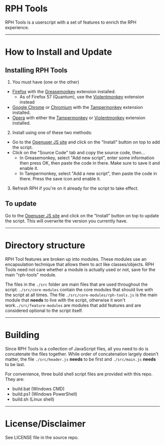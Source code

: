 # RPH Tools
RPH Tools is a userscript with a set of features to enrich the RPH experience.
***
# How to Install and Update
## Installing RPH Tools
1. You must have (one or the other)
  - [Firefox](http://www.getfirefox.com) with the [Greasemonkey](https://addons.mozilla.org/en-US/firefox/addon/greasemonkey/) extension installed.
    - As of Firefox 57 (Quantum), use the [Violentmonkey](https://addons.mozilla.org/en-US/firefox/addon/violentmonkey/) extension instead
  - [Google Chrome](https://www.google.com/chrome/) or [Chromium](http://www.chromium.org/Home) with the [Tampermonkey](https://chrome.google.com/webstore/detail/tampermonkey/dhdgffkkebhmkfjojejmpbldmpobfkfo?hl=en) extension installed.
  - [Opera](http://www.opera.com) with either the [Tampermonkey](https://addons.opera.com/en/extensions/details/tampermonkey-beta/?display=en) or [Violentmonkey](https://addons.opera.com/en/extensions/details/violent-monkey/?display=en) extension installed.
2. Install using one of these two methods:
  - Go to the [Openuser JS site](https://openuserjs.org/scripts/shuffyiosys/RPH_Tools) and click on the "Install" button on top to add the script.
  - Click on the "Source Code" tab and copy the source code, then...
    - In Greasemonkey, select "Add new script", enter some information then press OK, then paste the code in there. Make sure to save it and enable it.
    - In Tampermonkey, select "Add a new script", then paste the code in there. Press the save icon and enable it.
3. Refresh RPH if you're on it already for the script to take effect.

## To update
Go to the [Openuser JS site](https://openuserjs.org/scripts/shuffyiosys/RPH_Tools) and click on the "Install" button on top to update the script. This will overwrite the version you currently have.
***
# Directory structure
RPH Tool features are broken up into modules. These modules use an encapsulation technique that allows them to act like classes/objects. RPH Tools need not care whether a module is actually used or not, save for the main "rph-tools" module.

The files in the ```./src``` folder are main files that are used throughout the script. ```./src/core-modules``` contain the core modules that should live with the script at all times. The file ```./src/core-modules/rph-tools.js``` is the main module that **needs** to live with the script, otherwise it won't work.```./src/feature-modules``` are modules that add features and are considered optional to the script itself.
***
# Building
Since RPH Tools is a collection of JavaScript files, all you need to do is concatenate the files together. While order of concatenation largely doesn't matter, the file ```./src/header.js``` **needs** to be first and ```./src/main.js``` **needs** to be last.

For convenience, three build shell script files are provided with this repo. They are:
- build.bat (Windows CMD)
- build.ps1 (Windows PowerShell)
- build.sh (Linux shell)

***
# License/Disclaimer
See LICENSE file in the source repo.
